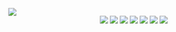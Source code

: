 <img src="https://capsule-render.vercel.app/api?type=wave&color=0:EEFF00,100:a82da8&height=300&section=header&text=Project&nbsp;Team&nbsp;One&fontSize=90" />
<div align="center">
	<img src="https://img.shields.io/badge/Eclipse&nbspIDE-007396?style=flat&logo=Java&logoColor=white" />
	<img src="https://img.shields.io/badge/Java-007396?style=flat&logo=Java&logoColor=white" />
	<img src="https://img.shields.io/badge/JavaScript-F7DF1E?style=flat&logo=JavaScript&logoColor=white" />
	<img src="https://img.shields.io/badge/HTML5-E34F26?style=flat&logo=HTML5&logoColor=white" />
	<img src="https://img.shields.io/badge/CSS3-1572B6?style=flat&logo=CSS3&logoColor=white" />
	<img src="https://img.shields.io/badge/AndroidStudio-3DDC84?style=flat&logo=Android&nbspStudio&logoColor=white" />
	<img src="https://img.shields.io/badge/Arduino-00979D?style=flat&logo=Arduino&logoColor=white" />
</div>
